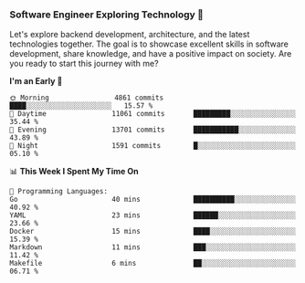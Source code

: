 ### Software Engineer Exploring Technology 🚀 

Let's explore backend development, architecture, and the latest technologies together. The goal is to showcase excellent skills in software development, share knowledge, and have a positive impact on society. Are you ready to start this journey with me?

<!--START_SECTION:waka-->
**I'm an Early 🐤** 

```text
🌞 Morning                4861 commits        ████░░░░░░░░░░░░░░░░░░░░░   15.57 % 
🌆 Daytime                11061 commits       █████████░░░░░░░░░░░░░░░░   35.44 % 
🌃 Evening                13701 commits       ███████████░░░░░░░░░░░░░░   43.89 % 
🌙 Night                  1591 commits        █░░░░░░░░░░░░░░░░░░░░░░░░   05.10 % 
```


📊 **This Week I Spent My Time On** 

```text
💬 Programming Languages: 
Go                       40 mins             ██████████░░░░░░░░░░░░░░░   40.92 % 
YAML                     23 mins             ██████░░░░░░░░░░░░░░░░░░░   23.66 % 
Docker                   15 mins             ████░░░░░░░░░░░░░░░░░░░░░   15.39 % 
Markdown                 11 mins             ███░░░░░░░░░░░░░░░░░░░░░░   11.42 % 
Makefile                 6 mins              ██░░░░░░░░░░░░░░░░░░░░░░░   06.71 % 
```


<!--END_SECTION:waka-->
